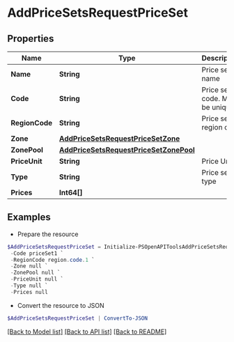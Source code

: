 # AddPriceSetsRequestPriceSet
## Properties

Name | Type | Description | Notes
------------ | ------------- | ------------- | -------------
**Name** | **String** | Price set name | 
**Code** | **String** | Price set code. Must be unique. | 
**RegionCode** | **String** | Price set region code | [optional] 
**Zone** | [**AddPriceSetsRequestPriceSetZone**](AddPriceSetsRequestPriceSetZone.md) |  | [optional] 
**ZonePool** | [**AddPriceSetsRequestPriceSetZonePool**](AddPriceSetsRequestPriceSetZonePool.md) |  | [optional] 
**PriceUnit** | **String** | Price Unit | 
**Type** | **String** | Price set type | 
**Prices** | **Int64[]** |  | [optional] 

## Examples

- Prepare the resource
```powershell
$AddPriceSetsRequestPriceSet = Initialize-PSOpenAPIToolsAddPriceSetsRequestPriceSet  -Name testName `
 -Code priceSet1 `
 -RegionCode region.code.1 `
 -Zone null `
 -ZonePool null `
 -PriceUnit null `
 -Type null `
 -Prices null
```

- Convert the resource to JSON
```powershell
$AddPriceSetsRequestPriceSet | ConvertTo-JSON
```

[[Back to Model list]](../README.md#documentation-for-models) [[Back to API list]](../README.md#documentation-for-api-endpoints) [[Back to README]](../README.md)

